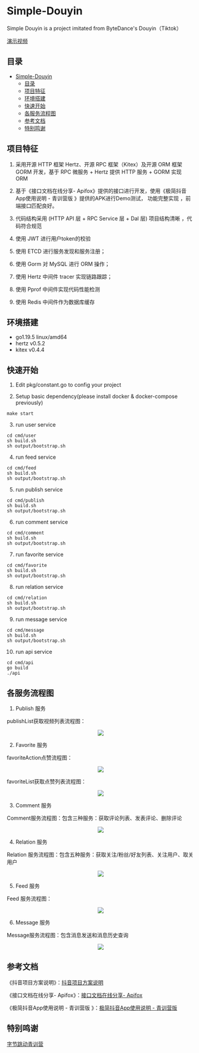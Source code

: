 # Simple-Douyin
Simple Douyin is a project imitated from ByteDance's Douyin（Tiktok）

[演示视频](https://www.bilibili.com/video/BV1fT411U7pp/?vd_source=f4f2c590094c8dc71490eeb6ebf221d4#reply482279173)

## 目录
- [Simple-Douyin](#simple-douyin)
  - [目录](#目录)
  - [项目特征](#项目特征)
  - [环境搭建](#环境搭建)
  - [快速开始](#快速开始)
  - [各服务流程图](#各服务流程图)
  - [参考文档](#参考文档)
  - [特别鸣谢](#特别鸣谢)



## 项目特征
1. 采用开源 HTTP 框架 Hertz、开源 RPC 框架（Kitex）及开源 ORM 框架 GORM 开发，基于 RPC 微服务 + Hertz 提供 HTTP 服务 + GORM 实现 ORM

2. 基于《接口文档在线分享- Apifox》提供的接口进行开发，使用《极简抖音App使用说明 - 青训营版 》提供的APK进行Demo测试， 功能完整实现 ，前端接口匹配良好。

3. 代码结构采用 (HTTP API 层 + RPC Service 层 + Dal 层) 项目结构清晰 ，代码符合规范

4. 使用 JWT 进行用户token的校验

5. 使用 ETCD 进行服务发现和服务注册；

6. 使用 Gorm 对 MySQL 进行 ORM 操作；

7. 使用 Hertz 中间件 tracer 实现链路跟踪；

8. 使用 Pprof 中间件实现代码性能检测

9. 使用 Redis 中间件作为数据库缓存

## 环境搭建
- go1.19.5 linux/amd64
- hertz v0.5.2
- kitex v0.4.4

## 快速开始
1. Edit pkg/constant.go to config your project

2. Setup basic dependency(please install docker & docker-compose previously)
```shell
make start
```

3. run user service
```shell
cd cmd/user
sh build.sh
sh output/bootstrap.sh
```

4. run feed service
```shell
cd cmd/feed
sh build.sh
sh output/bootstrap.sh
```

5. run publish service
```shell
cd cmd/publish
sh build.sh
sh output/bootstrap.sh
```

6. run comment service
```shell
cd cmd/comment
sh build.sh
sh output/bootstrap.sh
```

7. run favorite service
```shell
cd cmd/favorite
sh build.sh
sh output/bootstrap.sh
```

8. run relation service
```shell
cd cmd/relation
sh build.sh
sh output/bootstrap.sh
```

9. run message service
```shell
cd cmd/message
sh build.sh
sh output/bootstrap.sh
```

10. run api service
```shell
cd cmd/api
go build
./api
```

## 各服务流程图

1. Publish 服务

publishList获取视频列表流程图：
<center>
<img src="./pic/publishList.jpg">
</center>

2. Favorite 服务

favoriteAction点赞流程图：
<center>
<img src="./pic/点赞.jpg">
</center>


favoriteList获取点赞列表流程图：
<center>
<img src="./pic/点赞列表.jpg">
</center>

3. Comment 服务

Comment服务流程图：包含三种服务：获取评论列表、发表评论、删除评论
<center>
<img src="./pic/comment.jpg">
</center>

4. Relation 服务

Relation 服务流程图：包含五种服务：获取关注/粉丝/好友列表、关注用户、取关用户
<center>
<img src="./pic/relation.png">
</center>

5. Feed 服务

Feed 服务流程图：
<center>
<img src="./pic/feed.png">
</center>

6. Message 服务

Message服务流程图：包含消息发送和消息历史查询
<center>
<img src="./pic/message.jpg">
</center>

## 参考文档

《抖音项目方案说明》：[抖音项目方案说明](https://bytedance.feishu.cn/docs/doccnKrCsU5Iac6eftnFBdsXTof#6QCRJV)

《接口文档在线分享- Apifox》：[接口文档在线分享- Apifox](https://www.apifox.cn/apidoc/shared-09d88f32-0b6c-4157-9d07-a36d32d7a75c)

《极简抖音App使用说明 - 青训营版 》：[极简抖音App使用说明 - 青训营版](https://bytedance.feishu.cn/docs/doccnM9KkBAdyDhg8qaeGlIz7S7)

## 特别鸣谢
[字节跳动青训营](https://youthcamp.bytedance.com/)